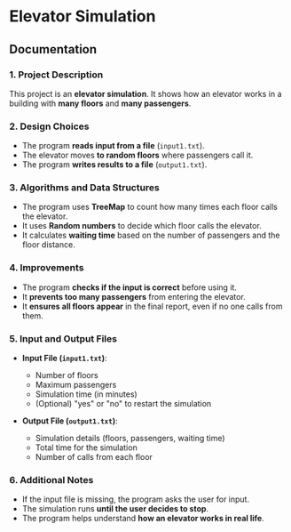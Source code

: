 # **Elevator Simulation**  

## **Documentation**  

### **1. Project Description**  
This project is an **elevator simulation**. It shows how an elevator works in a building with **many floors** and **many passengers**.  

### **2. Design Choices**  
- The program **reads input from a file** (`input1.txt`).  
- The elevator moves **to random floors** where passengers call it.  
- The program **writes results to a file** (`output1.txt`).  

### **3. Algorithms and Data Structures**  
- The program uses **TreeMap** to count how many times each floor calls the elevator.  
- It uses **Random numbers** to decide which floor calls the elevator.  
- It calculates **waiting time** based on the number of passengers and the floor distance.  

### **4. Improvements**  
- The program **checks if the input is correct** before using it.  
- It **prevents too many passengers** from entering the elevator.  
- It **ensures all floors appear** in the final report, even if no one calls from them.  

### **5. Input and Output Files**  
- **Input File (`input1.txt`)**:  
  - Number of floors  
  - Maximum passengers  
  - Simulation time (in minutes)  
  - (Optional) "yes" or "no" to restart the simulation  

- **Output File (`output1.txt`)**:  
  - Simulation details (floors, passengers, waiting time)  
  - Total time for the simulation  
  - Number of calls from each floor  

### **6. Additional Notes**  
- If the input file is missing, the program asks the user for input.  
- The simulation runs **until the user decides to stop**.  
- The program helps understand **how an elevator works in real life**.  

